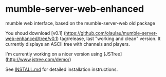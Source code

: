 mumble-server-web-enhanced
==========================

mumble web interface, based on the mumble-server-web old package

You shoud download [v0.1] (https://github.com/olaulau/mumble-server-web-enhanced/tree/v0.1) tag/release, last "working and clean" version.
It currently displays an ASCII tree with channels and players.

I'm currently working on a nicer version using [JSTree] (http://www.jstree.com/demo/)

See [INSTALL.md](https://github.com/olaulau/mumble-server-web-enhanced/blob/master/INSTALL.md) for detailed installation instructions.
